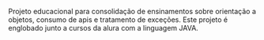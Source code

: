 Projeto educacional para consolidação de ensinamentos sobre orientação a objetos, consumo de apis e tratamento de exceções. Este projeto é englobado junto a cursos da alura com a linguagem JAVA.
